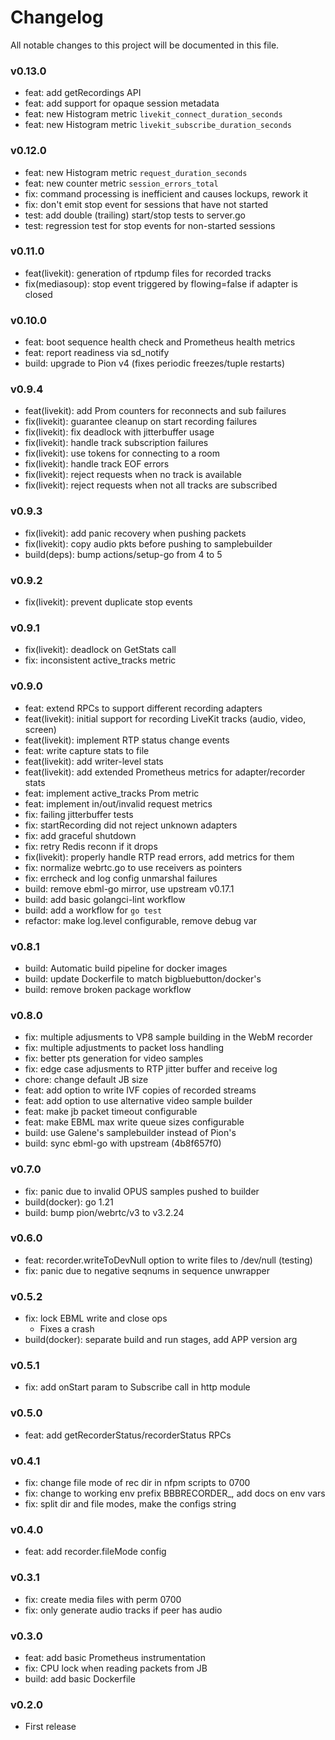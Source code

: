 # Changelog

All notable changes to this project will be documented in this file.

### v0.13.0

* feat: add getRecordings API
* feat: add support for opaque session metadata
* feat: new Histogram metric `livekit_connect_duration_seconds`
* feat: new Histogram metric `livekit_subscribe_duration_seconds`

### v0.12.0

* feat: new Histogram metric `request_duration_seconds`
* feat: new counter metric `session_errors_total`
* fix: command processing is inefficient and causes lockups, rework it
* fix: don't emit stop event for sessions that have not started
* test: add double (trailing) start/stop tests to server.go
* test: regression test for stop events for non-started sessions

### v0.11.0

* feat(livekit): generation of rtpdump files for recorded tracks
* fix(mediasoup): stop event triggered by flowing=false if adapter is closed

### v0.10.0

* feat: boot sequence health check and Prometheus health metrics
* feat: report readiness via sd_notify
* build: upgrade to Pion v4 (fixes periodic freezes/tuple restarts)

### v0.9.4

* feat(livekit): add Prom counters for reconnects and sub failures
* fix(livekit): guarantee cleanup on start recording failures
* fix(livekit): fix deadlock with jitterbuffer usage
* fix(livekit): handle track subscription failures
* fix(livekit): use tokens for connecting to a room
* fix(livekit): handle track EOF errors
* fix(livekit): reject requests when no track is available
* fix(livekit): reject requests when not all tracks are subscribed

### v0.9.3

* fix(livekit): add panic recovery when pushing packets
* fix(livekit): copy audio pkts before pushing to samplebuilder
* build(deps): bump actions/setup-go from 4 to 5

### v0.9.2

* fix(livekit): prevent duplicate stop events

### v0.9.1

* fix(livekit): deadlock on GetStats call
* fix: inconsistent active_tracks metric

### v0.9.0

* feat: extend RPCs to support different recording adapters
* feat(livekit): initial support for recording LiveKit tracks (audio, video, screen)
* feat(livekit): implement RTP status change events
* feat: write capture stats to file
* feat(livekit): add writer-level stats
* feat(livekit): add extended Prometheus metrics for adapter/recorder stats
* feat: implement active_tracks Prom metric
* feat: implement in/out/invalid request metrics
* fix: failing jitterbuffer tests
* fix: startRecording did not reject unknown adapters
* fix: add graceful shutdown
* fix: retry Redis reconn if it drops
* fix(livekit): properly handle RTP read errors, add metrics for them
* fix: normalize webrtc.go to use receivers as pointers
* fix: errcheck and log config unmarshal failures
* build: remove ebml-go mirror, use upstream v0.17.1
* build: add basic golangci-lint workflow
* build: add a workflow for `go test`
* refactor: make log.level configurable, remove debug var

### v0.8.1

* build: Automatic build pipeline for docker images
* build: update Dockerfile to match bigbluebutton/docker's
* build: remove broken package workflow

### v0.8.0

* fix: multiple adjusments to VP8 sample building in the WebM recorder
* fix: multiple adjustments to packet loss handling
* fix: better pts generation for video samples
* fix: edge case adjusments to RTP jitter buffer and receive log
* chore: change default JB size
* feat: add option to write IVF copies of recorded streams
* feat: add option to use alternative video sample builder
* feat: make jb packet timeout configurable
* feat: make EBML max write queue sizes configurable
* build: use Galene's samplebuilder instead of Pion's
* build: sync ebml-go with upstream (4b8f657f0)

### v0.7.0

* fix: panic due to invalid OPUS samples pushed to builder
* build(docker): go 1.21
* build: bump pion/webrtc/v3 to v3.2.24

### v0.6.0

* feat: recorder.writeToDevNull option to write files to /dev/null (testing)
* fix: panic due to negative seqnums in sequence unwrapper

### v0.5.2

* fix: lock EBML write and close ops
  - Fixes a crash
* build(docker): separate build and run stages, add APP version arg

### v0.5.1

* fix: add onStart param to Subscribe call in http module

### v0.5.0

* feat: add getRecorderStatus/recorderStatus RPCs

### v0.4.1

* fix: change file mode of rec dir in nfpm scripts to 0700
* fix: change to working env prefix BBBRECORDER_, add docs on env vars
* fix: split dir and file modes, make the configs string

### v0.4.0

* feat: add recorder.fileMode config

### v0.3.1

* fix: create media files with perm 0700
* fix: only generate audio tracks if peer has audio

### v0.3.0

* feat: add basic Prometheus instrumentation
* fix: CPU lock when reading packets from JB
* build: add basic Dockerfile

### v0.2.0

* First release
